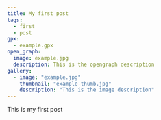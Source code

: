 ```yaml
---
title: My first post
tags:
  - first
  - post
gpx:
  - example.gpx
open_graph:
  image: example.jpg
  description: This is the opengraph description
gallery:
  - image: "example.jpg"
    thumbnail: "example-thumb.jpg"
    description: "This is the image description"
---
```


This is my first post
